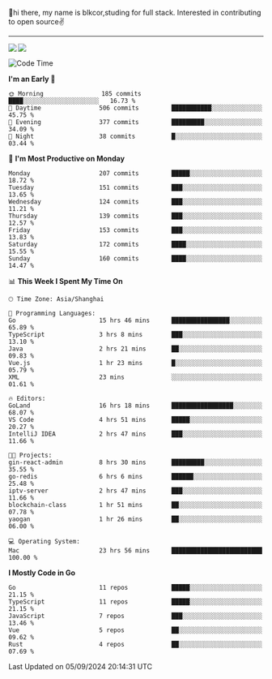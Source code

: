 👋hi there, my name is blkcor,studing for full stack.
Interested in contributing to open source✌️

<hr/>

![](https://github-readme-stats.vercel.app/api?username=blkcor)
<a href="https://github.com/blkcor/github-readme-stats">
    <img align="left" src="https://github-readme-stats.vercel.app/api/top-langs/?username=blkcor&hide=jupyter%20notebook,shaderlab,tex,c%23&langs_count=9" />
</a>


<!--START_SECTION:waka-->
![Code Time](http://img.shields.io/badge/Code%20Time-1%2C326%20hrs%2049%20mins-blue)

**I'm an Early 🐤** 

```text
🌞 Morning                185 commits         ████░░░░░░░░░░░░░░░░░░░░░   16.73 % 
🌆 Daytime                506 commits         ███████████░░░░░░░░░░░░░░   45.75 % 
🌃 Evening                377 commits         █████████░░░░░░░░░░░░░░░░   34.09 % 
🌙 Night                  38 commits          █░░░░░░░░░░░░░░░░░░░░░░░░   03.44 % 
```
📅 **I'm Most Productive on Monday** 

```text
Monday                   207 commits         █████░░░░░░░░░░░░░░░░░░░░   18.72 % 
Tuesday                  151 commits         ███░░░░░░░░░░░░░░░░░░░░░░   13.65 % 
Wednesday                124 commits         ███░░░░░░░░░░░░░░░░░░░░░░   11.21 % 
Thursday                 139 commits         ███░░░░░░░░░░░░░░░░░░░░░░   12.57 % 
Friday                   153 commits         ███░░░░░░░░░░░░░░░░░░░░░░   13.83 % 
Saturday                 172 commits         ████░░░░░░░░░░░░░░░░░░░░░   15.55 % 
Sunday                   160 commits         ████░░░░░░░░░░░░░░░░░░░░░   14.47 % 
```


📊 **This Week I Spent My Time On** 

```text
🕑︎ Time Zone: Asia/Shanghai

💬 Programming Languages: 
Go                       15 hrs 46 mins      ████████████████░░░░░░░░░   65.89 % 
TypeScript               3 hrs 8 mins        ███░░░░░░░░░░░░░░░░░░░░░░   13.10 % 
Java                     2 hrs 21 mins       ██░░░░░░░░░░░░░░░░░░░░░░░   09.83 % 
Vue.js                   1 hr 23 mins        █░░░░░░░░░░░░░░░░░░░░░░░░   05.79 % 
XML                      23 mins             ░░░░░░░░░░░░░░░░░░░░░░░░░   01.61 % 

🔥 Editors: 
GoLand                   16 hrs 18 mins      █████████████████░░░░░░░░   68.07 % 
VS Code                  4 hrs 51 mins       █████░░░░░░░░░░░░░░░░░░░░   20.27 % 
IntelliJ IDEA            2 hrs 47 mins       ███░░░░░░░░░░░░░░░░░░░░░░   11.66 % 

🐱‍💻 Projects: 
gin-react-admin          8 hrs 30 mins       █████████░░░░░░░░░░░░░░░░   35.55 % 
go-redis                 6 hrs 6 mins        ██████░░░░░░░░░░░░░░░░░░░   25.48 % 
iptv-server              2 hrs 47 mins       ███░░░░░░░░░░░░░░░░░░░░░░   11.66 % 
blockchain-class         1 hr 51 mins        ██░░░░░░░░░░░░░░░░░░░░░░░   07.78 % 
yaogan                   1 hr 26 mins        ██░░░░░░░░░░░░░░░░░░░░░░░   06.00 % 

💻 Operating System: 
Mac                      23 hrs 56 mins      █████████████████████████   100.00 % 
```

**I Mostly Code in Go** 

```text
Go                       11 repos            █████░░░░░░░░░░░░░░░░░░░░   21.15 % 
TypeScript               11 repos            █████░░░░░░░░░░░░░░░░░░░░   21.15 % 
JavaScript               7 repos             ███░░░░░░░░░░░░░░░░░░░░░░   13.46 % 
Vue                      5 repos             ██░░░░░░░░░░░░░░░░░░░░░░░   09.62 % 
Rust                     4 repos             ██░░░░░░░░░░░░░░░░░░░░░░░   07.69 % 
```




 Last Updated on 05/09/2024 20:14:31 UTC
<!--END_SECTION:waka-->


